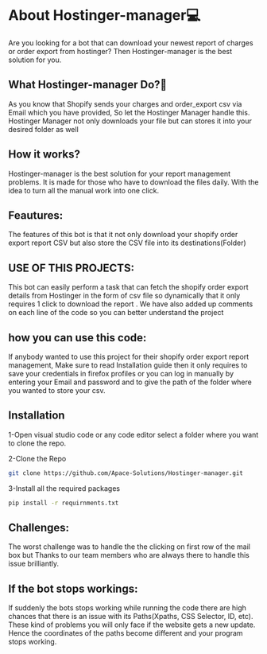 
# About Hostinger-manager💻
Are you looking for a bot that can download your newest report of charges or order export from hostinger? Then Hostinger-manager is the best solution for you.



## What Hostinger-manager Do?🤔

As you know that Shopify sends your charges and order_export csv via Email which you have provided, So let the Hostinger Manager handle this. Hostinger Manager not only downloads your file but can stores it into your desired folder as well

## How it works?
Hostinger-manager is the best solution for your report management problems. It is made for those who have to download the files daily. With the idea to turn all the manual work into one click.

## Feautures:
The features of this bot is that it not only download your shopify order export report CSV but also store the CSV file into its destinations(Folder)

## USE OF THIS PROJECTS:
This bot can easily perform a task that can fetch the shopify order export details from Hostinger in the form of csv file so dynamically that it only requires 1 click to download the report . We have also added up comments on each line of the code so you can better understand the project

## how you can use this code:
If anybody wanted to use this project for their shopify order export report management, Make sure to read Installation guide then it only requires to save your credentials in firefox profiles or you can log in manually by entering your Email and password and to give the path of the folder where you wanted to store your csv.

## Installation

1-Open visual studio code or any code editor select a folder where you want to clone the repo.

2-Clone the Repo

```bash
git clone https://github.com/Apace-Solutions/Hostinger-manager.git
```
3-Install all the required packages

```bash
pip install -r requirnments.txt
```

## Challenges:
The worst challenge was to handle the the clicking on first row of the mail box but Thanks to our team members who are always there to handle this issue brilliantly.

## If the bot stops workings:
If suddenly the bots stops working while running the code there are high chances that there is an issue with its Paths(Xpaths, CSS Selector, ID, etc). These kind of problems you will only face if the website gets a new update. Hence the coordinates of the paths become different and your program stops working.
